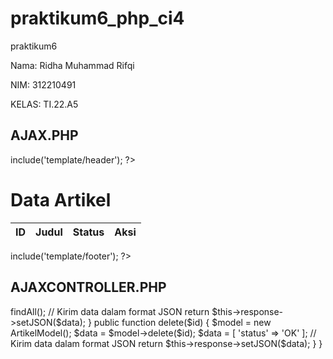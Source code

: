 # praktikum6_php_ci4
praktikum6


Nama: Ridha Muhammad Rifqi

NIM: 312210491

KELAS: TI.22.A5


## AJAX.PHP

<?= $this->include('template/header'); ?>

<h1>Data Artikel</h1>

<table class="table-data" id="artikelTable">
    <thead>
        <tr>
            <th>ID</th>
            <th>Judul</th>
            <th>Status</th>
            <th>Aksi</th>
        </tr>
    </thead>
    <tbody></tbody>
</table>

<script src="<?= base_url('assets/js/jquery-3.7.1.min.js') ?>"></script>
<script>
 $(document).ready(function(){
    function showLoadingMessage(){
        $('#artikelTable tbody').html('<tr><td colspan="4">Loading data...</td></tr>');
    }

    function loadData(){
        showLoadingMessage();

        $.ajax({
            url: "<?=base_url('ajax/getData')?>",
            method: "GET",
            dataType: "json",
            success: function(data) {
                var tableBody = "";
                for (var i = 0; i < data.length; i++) {
                    var row = data[i];
                    tableBody += '<tr>';
                    tableBody += '<td>' + row.id + '</td>';
                    tableBody += '<td>' + row.judul + '</td>';
                    tableBody += '<td><span class="status">----</span></td>';
                    tableBody += '<td>';
                    tableBody += '<a href="<?=base_url('artikel/edit/')?>' + row.id + '" class="btn btn-primary">Edit</a>';
                    tableBody += '<a href="#" class="btn btn-danger btn-delete" data-id="' + row.id + '">Delete</a>';
                    tableBody += '</td>';
                    tableBody += '</tr>';
                }
                $('#artikelTable tbody').html(tableBody);
            }
        });
    }
    
    loadData();

    $(document).on('click', '.btn-delete', function(e) {
        e.preventDefault();
        var id = $(this).data('id');

        if(confirm('Apakah anda yakin ingin menghapus artikel ini?'))
        {
            $.ajax({
                url: "<?= base_url('artikel/delete/')?>" + id, method: "DELETE",
                success: function(data){
                    loadData();
                },
                error: function(jqXHR, textStatus, errorThrown) {
                    alert('Error Deleting article: ' + textStatus + errorThrown);
                }
            });
        }
        console.log('Delete button clicked for ID:', id);
    });
});

</script>

<?= $this->include('template/footer'); ?>



## AJAXCONTROLLER.PHP

<?php
namespace App\Controllers;
use CodeIgniter\Controller;
use CodeIgniter\HTTP\Request;
use CodeIgniter\HTTP\Response;
use App\Models\ArtikelModel;
class AjaxController extends Controller
{
public function index()
{
return view('ajax/index');
}
public function getData()
{
$model = new ArtikelModel();
$data = $model->findAll();
// Kirim data dalam format JSON
return $this->response->setJSON($data);
}
public function delete($id)
{
$model = new ArtikelModel();
$data = $model->delete($id);
$data = [
'status' => 'OK'
];
// Kirim data dalam format JSON
return $this->response->setJSON($data);
}
}

